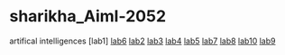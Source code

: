 # sharikha_Aiml-2052
artifical intelligences
[lab1]
[lab6](https://github.com/sharikha18/sharikha_Aiml-2052/blob/main/2203A52052_lab6.ipynb)
[lab2](https://github.com/sharikha18/sharikha_Aiml-2052/blob/main/52lab2.ipynb)
[lab3](https://github.com/sharikha18/sharikha_Aiml-2052/blob/main/2203a52052_lab3_aiml.ipynb)
[lab4](https://github.com/sharikha18/sharikha_Aiml-2052/blob/main/2203a52052AIML_LAB_4.ipynb)
[lab5](https://github.com/sharikha18/sharikha_Aiml-2052/blob/main/2203a52052AIML_LAB_05.ipynb)
[lab7](https://github.com/sharikha18/sharikha_Aiml-2052/blob/main/2203a52052AIML_LAB_07.ipynb)
[lab8](https://github.com/sharikha18/sharikha_Aiml-2052/blob/main/2203a52052AIML_LAB_8.ipynb)
[lab10](https://github.com/sharikha18/sharikha_Aiml-2052/blob/main/2052lab10.ipynb)
[lab9](https://github.com/sharikha18/sharikha_Aiml-2052/blob/main/2203A52052_lab9_aiml.ipynb)

